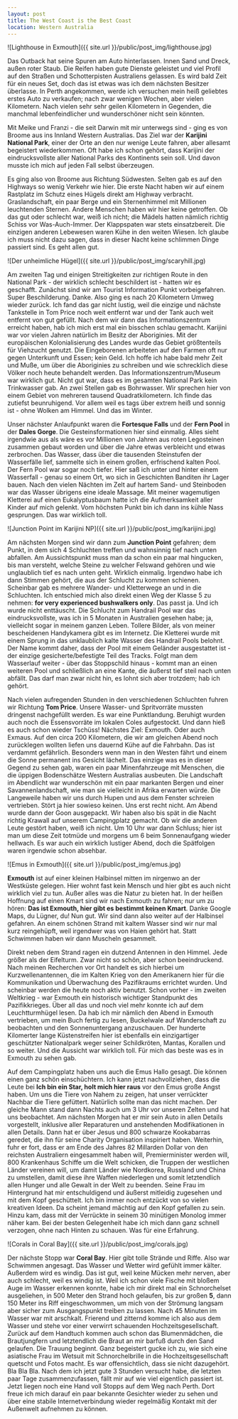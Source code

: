 ```yaml
---
layout: post
title: The West Coast is the Best Coast
location: Western Australia
---
```


![Lighthouse in Exmouth]({{ site.url }}/public/post_img/lighthouse.jpg)

Das Outback hat seine Spuren am Auto hinterlassen. Innen Sand und Dreck, außen roter Staub. Die Reifen haben gute Dienste geleistet und viel Profil auf den Straßen und Schotterpisten Australiens gelassen. Es wird bald Zeit für ein neues Set, doch das ist etwas was ich dem nächsten Besitzer überlasse. In Perth angekommen, werde ich versuchen mein heiß geliebtes erstes Auto zu verkaufen; nach zwar wenigen Wochen, aber vielen Kilometern. Nach vielen sehr sehr geilen Kilometern in Gegenden, die manchmal lebenfeindlicher und wunderschöner nicht sein könnten.

Mit Meike und Franzi - die seit Darwin mit mir unterwegs sind - ging es von Broome aus ins Innland Western Australias. Das Ziel war der **Karijini National Park**, einer der Orte an den nur wenige Leute fahren, aber allesamt begeistert wiederkommen. Oft habe ich schon gehört, dass Karijini der eindrucksvollste aller National Parks des Kontinents sein soll. Und davon musste ich mich auf jeden Fall selbst überzeugen.

Es ging also von Broome aus Richtung Südwesten. Selten gab es auf den Highways so wenig Verkehr wie hier. Die erste Nacht haben wir auf einem Rastplatz im Schutz eines Hügels direkt am Highway verbracht. Graslandschaft, ein paar Berge und ein Sternenhimmel mit Millionen leuchtenden Sternen. Andere Menschen haben wir hier keine getroffen. Ob das gut oder schlecht war, weiß ich nicht; die Mädels hatten nämlich richtig Schiss vor Was-Auch-Immer. Der Klappspaten war stets einsatzbereit. Die einzigen anderen Lebewesen waren Kühe in den weiten Wiesen. Ich glaube ich muss nicht dazu sagen, dass in dieser Nacht keine schlimmen Dinge passiert sind. Es geht allen gut.

![Der unheimliche Hügel]({{ site.url }}/public/post_img/scaryhill.jpg)

Am zweiten Tag und einigen Streitigkeiten zur richtigen Route in den National Park - der wirklich schlecht beschildert ist - hatten wir es geschafft. Zunächst sind wir am Tourist Information Punkt vorbeigefahren. Super Beschilderung. Danke. Also ging es nach 20 Kilometern Umweg wieder zurück. Ich fand das gar nicht lustig, weil die einzige und nächste Tankstelle in Tom Price noch weit entfernt war und der Tank auch weit entfernt von gut gefüllt. Nach dem wir dann das Informationszentrum erreicht haben, hab ich mich erst mal ein bisschen schlau gemacht. Karijini war vor vielen Jahren natürlich im Besitz der Aboriginies. Mit der europäischen Kolonialisierung des Landes wurde das Gebiet größtenteils für Viehzucht genutzt. Die Eingeborenen arbeiteten auf den Farmen oft nur gegen Unterkunft und Essen; kein Geld. Ich hoffe ich habe bald mehr Zeit und Muße, um über die Aboriginies zu schreiben und wie schrecklich diese Völker noch heute behandelt werden. Das Informationszentrum/Museum war wirklich gut. Nicht gut war, dass es im gesamten National Park kein Trinkwasser gab. An zwei Stellen gab es Bohrwasser. Wir sprechen hier von einem Gebiet von mehreren tausend Quadratkilometern. Ich finde das zutiefst beunruhigend. Vor allem weil es tags über extrem heiß und sonnig ist - ohne Wolken am Himmel. Und das im Winter.

Unser nächster Anlaufpunkt waren die **Fortesque Falls** und der **Fern Pool** in der **Dales Gorge**. Die Gesteinsformationen hier sind einmalig. Alles sieht irgendwie aus als wäre es vor Millionen von Jahren aus roten Legosteinen zusammen gebaut worden und über die Jahre etwas verbleicht und etwas zerbrochen. Das Wasser, dass über die tausenden Steinstufen der Wasserfälle lief, sammelte sich in einem großen, erfrischend kalten Pool. Der Fern Pool war sogar noch tiefer. Hier saß ich unter und hinter einem Wasserfall - genau so einem Ort, wo sich in Geschichten Banditen ihr Lager bauen. Nach den vielen Nächten im Zelt auf hartem Sand- und Steinboden war das Wasser übrigens eine ideale Massage. Mit meiner wagemutigen Kletterei auf einen Eukalyptusbaum hatte ich die Aufmerksamkeit aller Kinder auf mich gelenkt. Vom höchsten Punkt bin ich dann ins kühle Nass gesprungen. Das war wirklich toll.

![Junction Point im Karijini NP]({{ site.url }}/public/post_img/karijini.jpg)

Am nächsten Morgen sind wir dann zum **Junction Point** gefahren; dem Punkt, in dem sich 4 Schluchten treffen und wahnsinnig tief nach unten abfallen. Am Aussichtspunkt muss man da schon ein paar mal hingucken, bis man versteht, welche Steine zu welcher Felswand gehören und wie unglaublich tief es nach unten geht. Wirklich einmalig. Irgendwo habe ich dann Stimmen gehört, die aus der Schlucht zu kommen schienen. Scheinbar gab es mehrere Wander- und Kletterwege an und in die Schluchten. Ich entschied mich also direkt einen Weg der Klasse 5 zu nehmen: **for very experienced bushwalkers only**. Das passt ja. Und ich wurde nicht enttäuscht. Die Schlucht zum Handrail Pool war das eindrucksvollste, was ich in 5 Monaten in Australien gesehen habe; ja, vielleicht sogar in meinem ganzen Leben. Tollere Bilder, als von meiner bescheidenen Handykamera gibt es im Internetz. Die Kletterei wurde mit einem Sprung in das unklaublich kalte Wasser des Handrail Pools belohnt. Der Name kommt daher, dass der Pool mit einem Geländer ausgestattet ist - der einzige gesicherte/befestigte Teil des Tracks. Folgt man dem Wasserlauf weiter - über das Stoppschild hinaus - kommt man an einen weiteren Pool und schließlich an eine Kante, die äußerst tief steil nach unten abfällt. Das darf man zwar nicht hin, es lohnt sich aber trotzdem; hab ich gehört.

Nach vielen aufregenden Stunden in den verschiedenen Schluchten fuhren wir Richtung **Tom Price**. Unsere Wasser- und Spritvorräte mussten dringenst nachgefüllt werden. Es war eine Punktlandung. Beruhigt wurden auch noch die Essensvorräte im lokalen Coles aufgestockt. Und dann hieß es auch schon wieder Tschüss! Nächstes Ziel: Exmouth. Oder auch Exmaus. Auf den circa 200 Kilometern, die wir am gleichen Abend noch zurücklegen wollten liefen uns dauernd Kühe auf die Fahrbahn. Das ist verdammt gefährlich. Besonders wenn man in den Westen fährt und einem die Sonne permanent ins Gesicht lächelt. Das einzige was es in dieser Gegend zu sehen gab, waren ein paar Minenfahrzeuge mit Menschen, die die üppigen Bodenschätze Western Australias ausbeuten. Die Landschaft im Abendlicht war wunderschön mit ein paar markanten Bergen und einer Savannenlandschaft, wie man sie vielleicht in Afrika erwarten würde. Die Langeweile haben wir uns durch Hupen und aus dem Fenster schreien vertrieben. Stört ja hier sowieso keinen. Uns erst recht nicht. Am Abend wurde dann der Goon ausgepackt. Wir haben also bis spät in die Nacht richtig Krawall auf unserem Campingplatz gemacht. Ob wir die anderen Leute gestört haben, weiß ich nicht. Um 10 Uhr war dann Schluss; hier ist man um diese Zeit totmüde und morgens um 6 beim Sonnenaufgang wieder hellwach. Es war auch ein wirklich lustiger Abend, doch die Spätfolgen waren irgendwie schon absehbar.

![Emus in Exmouth]({{ site.url }}/public/post_img/emus.jpg)

**Exmouth** ist auf einer kleinen Halbinsel mitten im nirgenwo an der Westküste gelegen. Hier wohnt fast kein Mensch und hier gibt es auch nicht wirklich viel zu tun. Außer alles was die Natur zu bieten hat. In der heißen Hoffnung auf einen Kmart sind wir nach Exmouth zu fahren; nur um zu hören: **Das ist Exmouth, hier gibt es bestimmt keinen Kmart**. Danke Google Maps, du Lügner, du! Nun gut. Wir sind dann also weiter auf der Halbinsel gefahren. An einem schönen Strand mit kaltem Wasser sind wir nur mal kurz reingehüpft, weil irgendwer was von Haien gehört hat. Statt Schwimmen haben wir dann Muscheln gesammelt.

Direkt neben dem Strand ragen ein dutzend Antennen in den Himmel. Jede größer als der Eifelturm. Zwar nicht so schön, aber schon beeindruckend. Nach meinen Recherchen vor Ort handelt es sich hierbei um Kurzwellenantennen, die im Kalten Krieg von den Amerikanern hier für die Kommunikation und Überwachung des Pazifikraums errichtet wurden. Und scheinbar werden die heute noch aktiv benutzt. Schon vorher - im zweiten Weltkrieg - war Exmouth ein historisch wichtiger Standpunkt des Pazifikkrieges. Über all das und noch viel mehr konnte ich auf dem Leuchtturmhügel lesen. Da hab ich mir nämlich den Abend in Exmouth vertrieben, um mein Buch fertig zu lesen, Buckelwale auf Wanderschaft zu beobachten und den Sonnenuntergang anzuschauen. Der hunderte Kilomerter lange Küstenstreifen hier ist ebenfalls ein einzigartiger geschützter Nationalpark weger seiner Schildkröten, Mantas, Korallen und so weiter. Und die Aussicht war wirklich toll. Für mich das beste was es in Exmouth zu sehen gab.

Auf dem Campingplatz haben uns auch die Emus Hallo gesagt. Die können einen ganz schön einschüchtern. Ich kann jetzt nachvollziehen, dass die Leute bei **Ich bin ein Star, holt mich hier raus** vor den Emus große Angst haben. Um uns die Tiere von Nahem zu zeigen, hat unser verrückter Nachbar die Tiere gefüttert. Natürlich sollte man das nicht machen. Der gleiche Mann stand dann Nachts auch um 3 Uhr vor unseren Zelten und hat uns beobachtet. Am nächsten Morgen hat er mir sein Auto in allen Details vorgestellt, inklusive aller Reparaturen und anstehenden Modifikationen in allen Details. Dann hat er über Jesus und 800 schwarze Kookabarras geredet, die ihn für seine Charity Organisation inspiriert haben. Weiterhin, fuhr er fort, dass er am Ende des Jahres 82 Millarden Dollar von den reichsten Australiern eingesammelt haben will, Premierminister werden will, 800 Krankenhaus Schiffe um die Welt schicken, die Truppen der westlichen Länder vereinen will, um damit Länder wie Nordkorea, Russland und China zu umstellen, damit diese ihre Waffen niederlegen und somit letztendlich allen Hunger und alle Gewalt in der Welt zu beenden. Seine Frau im Hintergrund hat mir entschuldigend und äußerst mitleidig zugesehen und mit dem Kopf geschüttelt. Ich bin immer noch entzückt von so vielen kreativen Ideen. Da scheint jemand mächtig auf den Kopf gefallen zu sein. Hinzu kam, dass mit der Verrückte in seinem 30 minütigen Monolog immer näher kam. Bei der besten Gelegenheit habe ich mich dann ganz schnell verzogen, ohne nach Hinten zu schauen. Was für eine Erfahrung.

![Corals in Coral Bay]({{ site.url }}/public/post_img/corals.jpg)

Der nächste Stopp war **Coral Bay**. Hier gibt tolle Strände und Riffe. Also war Schwimmen angesagt. Das Wasser und Wetter wird gefühlt immer kälter. Außerdem wird es windig. Das ist gut, weil keine Mücken mehr nerven, aber auch schlecht, weil es windig ist. Weil ich schon viele Fische mit bloßem Auge im Wasser erkennen konnte, habe ich mir direkt mal ein Schnorchelset ausgeliehen, in 500 Meter den Strand hoch gelaufen, bis zur großen **5**, dann 150 Meter ins Riff eingeschwommen, um mich von der Strömung langsam aber sicher zum Ausgangspunkt treiben zu lassen. Nach 45 Minuten im Wasser war mit arschkalt. Frierend und zitternd komme ich also aus dem Wasser und stehe vor einer verwirrt schauenden Hochzeitsgesellschaft. Zurück auf dem Handtuch kommen auch schon das Blumenmädchen, die Brautjungfern und letztendlich die Braut an mir barfuß durch den Sand gelaufen. Die Trauung beginnt. Ganz begeistert gucke ich zu, wie sich eine asiatische Frau im Wetsuit mit Schnorchelbrille in die Hochzeitsgesellschaft quetscht und Fotos macht. Es war offensichtlich, dass sie nicht dazugehört. Bla Bla Bla. Nach dem ich jetzt gute 3 Stunden versucht habe, die letzten paar Tage zusammenzufassen, fällt mir auf wie viel eigentlich passiert ist. Jetzt liegen noch eine Hand voll Stopps auf dem Weg nach Perth. Dort freue ich mich darauf ein paar bekannte Gesichter wieder zu sehen und über eine stabile Internetverbindung wieder regelmäßig Kontakt mit der Außenwelt aufnehmen zu können.
